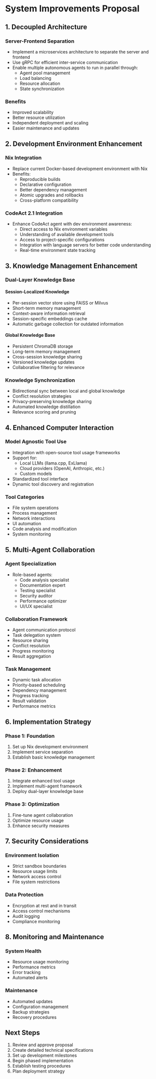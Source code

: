 # System Improvements Proposal

## 1. Decoupled Architecture

### Server-Frontend Separation
- Implement a microservices architecture to separate the server and frontend
- Use gRPC for efficient inter-service communication
- Enable multiple autonomous agents to run in parallel through:
  - Agent pool management
  - Load balancing
  - Resource allocation
  - State synchronization

### Benefits
- Improved scalability
- Better resource utilization
- Independent deployment and scaling
- Easier maintenance and updates

## 2. Development Environment Enhancement

### Nix Integration
- Replace current Docker-based development environment with Nix
- Benefits:
  - Reproducible builds
  - Declarative configuration
  - Better dependency management
  - Atomic upgrades and rollbacks
  - Cross-platform compatibility

### CodeAct 2.1 Integration
- Enhance CodeAct agent with dev environment awareness:
  - Direct access to Nix environment variables
  - Understanding of available development tools
  - Access to project-specific configurations
  - Integration with language servers for better code understanding
  - Real-time environment state tracking

## 3. Knowledge Management Enhancement

### Dual-Layer Knowledge Base
#### Session-Localized Knowledge
- Per-session vector store using FAISS or Milvus
- Short-term memory management
- Context-aware information retrieval
- Session-specific embeddings cache
- Automatic garbage collection for outdated information

#### Global Knowledge Base
- Persistent ChromaDB storage
- Long-term memory management
- Cross-session knowledge sharing
- Versioned knowledge updates
- Collaborative filtering for relevance

### Knowledge Synchronization
- Bidirectional sync between local and global knowledge
- Conflict resolution strategies
- Privacy-preserving knowledge sharing
- Automated knowledge distillation
- Relevance scoring and pruning

## 4. Enhanced Computer Interaction

### Model Agnostic Tool Use
- Integration with open-source tool usage frameworks
- Support for:
  - Local LLMs (llama.cpp, ExLlama)
  - Cloud providers (OpenAI, Anthropic, etc.)
  - Custom models
- Standardized tool interface
- Dynamic tool discovery and registration

### Tool Categories
- File system operations
- Process management
- Network interactions
- UI automation
- Code analysis and modification
- System monitoring

## 5. Multi-Agent Collaboration

### Agent Specialization
- Role-based agents:
  - Code analysis specialist
  - Documentation expert
  - Testing specialist
  - Security auditor
  - Performance optimizer
  - UI/UX specialist

### Collaboration Framework
- Agent communication protocol
- Task delegation system
- Resource sharing
- Conflict resolution
- Progress monitoring
- Result aggregation

### Task Management
- Dynamic task allocation
- Priority-based scheduling
- Dependency management
- Progress tracking
- Result validation
- Performance metrics

## 6. Implementation Strategy

### Phase 1: Foundation
1. Set up Nix development environment
2. Implement service separation
3. Establish basic knowledge management

### Phase 2: Enhancement
1. Integrate enhanced tool usage
2. Implement multi-agent framework
3. Deploy dual-layer knowledge base

### Phase 3: Optimization
1. Fine-tune agent collaboration
2. Optimize resource usage
3. Enhance security measures

## 7. Security Considerations

### Environment Isolation
- Strict sandbox boundaries
- Resource usage limits
- Network access control
- File system restrictions

### Data Protection
- Encryption at rest and in transit
- Access control mechanisms
- Audit logging
- Compliance monitoring

## 8. Monitoring and Maintenance

### System Health
- Resource usage monitoring
- Performance metrics
- Error tracking
- Automated alerts

### Maintenance
- Automated updates
- Configuration management
- Backup strategies
- Recovery procedures

## Next Steps
1. Review and approve proposal
2. Create detailed technical specifications
3. Set up development milestones
4. Begin phased implementation
5. Establish testing procedures
6. Plan deployment strategy